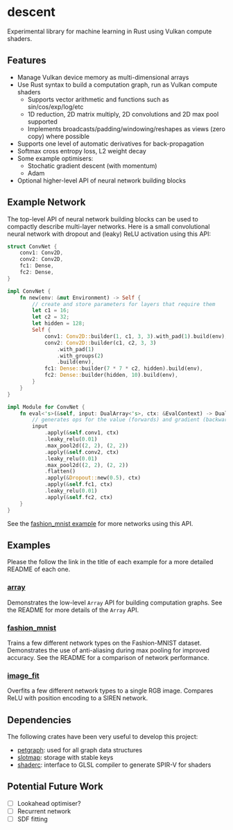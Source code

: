 # descent

Experimental library for machine learning in Rust using Vulkan compute shaders.

## Features

- Manage Vulkan device memory as multi-dimensional arrays
- Use Rust syntax to build a computation graph, run as Vulkan compute shaders
  - Supports vector arithmetic and functions such as sin/cos/exp/log/etc
  - 1D reduction, 2D matrix multiply, 2D convolutions and 2D max pool supported
  - Implements broadcasts/padding/windowing/reshapes as views (zero copy) where possible
- Supports one level of automatic derivatives for back-propagation
- Softmax cross entropy loss, L2 weight decay
- Some example optimisers:
  - Stochatic gradient descent (with momentum)
  - Adam
- Optional higher-level API of neural network building blocks

## Example Network

The top-level API of neural network building blocks can be used to compactly describe multi-layer networks.  Here is a small convolutional neural network with dropout and (leaky) ReLU activation using this API:

```rust
struct ConvNet {
    conv1: Conv2D,
    conv2: Conv2D,
    fc1: Dense,
    fc2: Dense,
}

impl ConvNet {
    fn new(env: &mut Environment) -> Self {
        // create and store parameters for layers that require them
        let c1 = 16;
        let c2 = 32;
        let hidden = 128;
        Self {
            conv1: Conv2D::builder(1, c1, 3, 3).with_pad(1).build(env),
            conv2: Conv2D::builder(c1, c2, 3, 3)
                .with_pad(1)
                .with_groups(2)
                .build(env),
            fc1: Dense::builder(7 * 7 * c2, hidden).build(env),
            fc2: Dense::builder(hidden, 10).build(env),
        }
    }
}

impl Module for ConvNet {
    fn eval<'s>(&self, input: DualArray<'s>, ctx: &EvalContext) -> DualArray<'s> {
        // generates ops for the value (forwards) and gradient (backwards) through the layers
        input
            .apply(&self.conv1, ctx)
            .leaky_relu(0.01)
            .max_pool2d((2, 2), (2, 2))
            .apply(&self.conv2, ctx)
            .leaky_relu(0.01)
            .max_pool2d((2, 2), (2, 2))
            .flatten()
            .apply(&Dropout::new(0.5), ctx)
            .apply(&self.fc1, ctx)
            .leaky_relu(0.01)
            .apply(&self.fc2, ctx)
    }
}
```

See the [fashion_mnist example](examples/fashion_mnist) for more networks using this API.

## Examples

Please the follow the link in the title of each example for a more detailed README of each one.

### [array](examples/array)

Demonstrates the low-level `Array` API for building computation graphs.  See the README for more details of the `Array` API.

### [fashion_mnist](examples/fashion_mnist)

Trains a few different network types on the Fashion-MNIST dataset.  Demonstrates the use of anti-aliasing during max pooling for improved accuracy.  See the README for a comparison of network performance.

### [image_fit](examples/image_fit)

Overfits a few different network types to a single RGB image.  Compares ReLU with position encoding to a SIREN network.

## Dependencies

The following crates have been very useful to develop this project:

- [petgraph](https://github.com/petgraph/petgraph): used for all graph data structures
- [slotmap](https://github.com/orlp/slotmap): storage with stable keys
- [shaderc](https://github.com/google/shaderc-rs): interface to GLSL compiler to generate SPIR-V for shaders

## Potential Future Work

- [ ] Lookahead optimiser?
- [ ] Recurrent network
- [ ] SDF fitting
